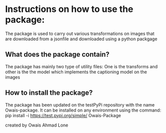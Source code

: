 # Instructions on how to use the package:
The package is used to carry out various transformations on images that are downloaded from a jsonfile and downloaded using a python packgage

## What does the package contain?
The package has mainly two type of utility files: One is the transforms and other is the the model which implements the captioning model on the images

## How to install the package?
The package has been updated on the testPyPi repository with the name Owais-package. It can be installed on any environment using the command: pip install -i https://test.pypi.org/simple/ Owais-Package


created by Owais Ahmad Lone
